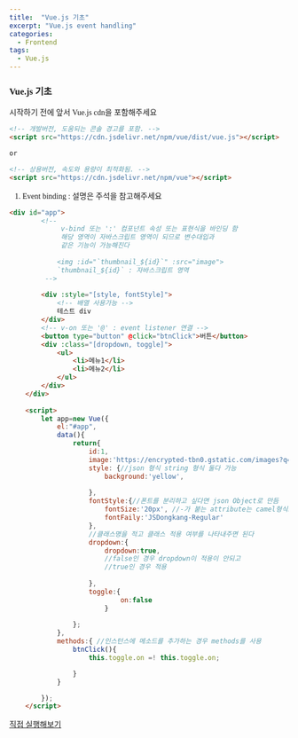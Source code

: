 ```yaml
---
title:  "Vue.js 기초"
excerpt: "Vue.js event handling"
categories: 
  - Frontend
tags:
  - Vue.js
---
```


<style>
@font-face { font-family: 'IBMPlexSansKR-Regular';
   src: url('https://cdn.jsdelivr.net/gh/projectnoonnu/noonfonts_20-07@1.0/IBMPlexSansKR-Regular.woff') format('woff'); font-weight: normal; font-style: normal; }
body, a, h3, h4,h1{
font-family: 'IBMPlexSansKR-Regular';
}
td{
	border: 1px solid;
}
</style>

<h3>Vue.js 기초</h3>

<p>시작하기 전에 앞서 Vue.js cdn을 포함해주세요</p>

```html
<!-- 개발버전, 도움되는 콘솔 경고를 포함. -->
<script src="https://cdn.jsdelivr.net/npm/vue/dist/vue.js"></script>

or

<!-- 상용버전, 속도와 용량이 최적화됨. -->
<script src="https://cdn.jsdelivr.net/npm/vue"></script>

```
1. Event binding : 설명은 주석을 참고해주세요

```html
<div id="app">
        <!--
             v-bind 또는 ':' 컴포넌트 속성 또는 표현식을 바인딩 함
             해당 영역이 자바스크립트 영역이 되므로 변수대입과 
             같은 기능이 가능해진다 
         
            <img :id="`thumbnail_${id}`" :src="image"> 
            `thumbnail_${id}` : 자바스크립트 영역
         -->
        
        <div :style="[style, fontStyle]"> 
            <!-- 배열 사용가능 -->
            테스트 div
        </div>
        <!-- v-on 또는 '@' : event listener 연결 -->
        <button type="button" @click="btnClick">버튼</button>
        <div :class="[dropdown, toggle]">
            <ul>
                <li>메뉴1</li>
                <li>메뉴2</li>
            </ul>
        </div>
    </div>
	
	<script>
        let app=new Vue({
            el:"#app",
            data(){
                return{
                    id:1,
                    image:'https://encrypted-tbn0.gstatic.com/images?q=tbn%3AANd9GcQUbWwRjXj9QEwiW5TRjm9OThsR6sC7WznKCA&usqp=CAU',
                    style: {//json 형식 string 형식 둘다 가능 
                        background:'yellow',
                        
                    },
                    fontStyle:{//폰트를 분리하고 싶다면 json Object로 만듬
                        fontSize:'20px', //-가 붙는 attribute는 camel형식으로 바꿔주면 됨
                        fontFaily:'JSDongkang-Regular'
                    },
                    //클래스명을 적고 클래스 적용 여부를 나타내주면 된다
                    dropdown:{
                        dropdown:true,
                        //false인 경우 dropdown이 적용이 안되고
                        //true인 경우 적용
                       
                    },
                    toggle:{
                            on:false
                        }
                    
                };
            },
            methods:{ //인스턴스에 메소드를 추가하는 경우 methods를 사용
                btnClick(){
                    this.toggle.on =! this.toggle.on;

                }
            }

        });
    </script>

```

<a href="https://jsfiddle.net/hjleee/7dpre53j/8/">직접 실행해보기</a>

